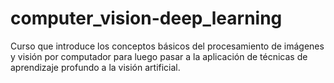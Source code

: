 # computer_vision-deep_learning
Curso que introduce los conceptos básicos del procesamiento de imágenes y visión por computador para luego pasar a la aplicación de técnicas de aprendizaje profundo a la visión artificial.
